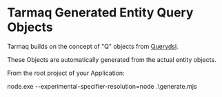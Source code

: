 # Tarmaq Generated Entity Query Objects


Tarmaq builds on the concept of "Q" objects from
[Querydsl](http://www.querydsl.com/).

These Objects are automatically generated from the actual
entity objects.

From the root project of your Application:

node.exe --experimental-specifier-resolution=node .\generate.mjs





